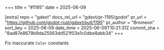 +++
title = "#1195"
date = 2025-06-09

[extra]
repo = "gdext"
docs_rel_url = "gdext/pr-1195/godot"
pr_url = "https://github.com/godot-rust/gdext/pull/1195"
pr_author = "Bromeon"
sort_key = 2025-06-09
date_time = 2025-06-09T10:21:31Z
commit_sha = "8ad87e8679b9da25563dd521f03e1c0dbe8abb34"
+++

Fix inaccurate `Color` constants
